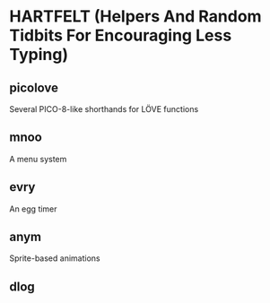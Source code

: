 # HARTFELT (Helpers And Random Tidbits For Encouraging Less Typing)
## picolove
Several PICO-8-like shorthands for LÖVE functions
## mnoo
A menu system
## evry
An egg timer
## anym
Sprite-based animations
## dlog
<under construction>
